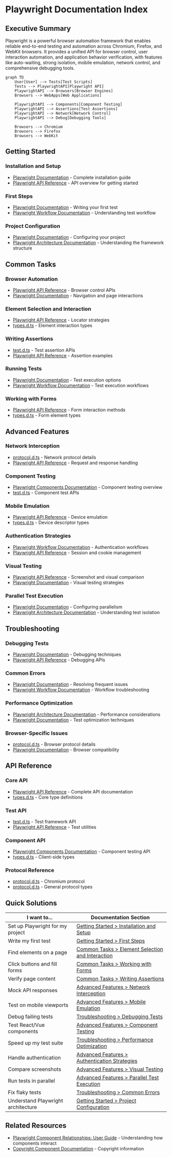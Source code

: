 # Playwright Documentation Index

## Executive Summary

Playwright is a powerful browser automation framework that enables reliable end-to-end testing and automation across Chromium, Firefox, and WebKit browsers. It provides a unified API for browser control, user interaction automation, and application behavior verification, with features like auto-waiting, strong isolation, mobile emulation, network control, and comprehensive debugging tools.

```mermaid
graph TD
    User[User] --> Tests[Test Scripts]
    Tests --> PlaywrightAPI[Playwright API]
    PlaywrightAPI --> Browsers[Browser Engines]
    Browsers --> WebApps[Web Applications]
    
    PlaywrightAPI --> Components[Component Testing]
    PlaywrightAPI --> Assertions[Test Assertions]
    PlaywrightAPI --> Network[Network Control]
    PlaywrightAPI --> Debug[Debugging Tools]
    
    Browsers --> Chromium
    Browsers --> Firefox
    Browsers --> WebKit
```

## Getting Started

### Installation and Setup
- [Playwright Documentation](index.md) - Complete installation guide
- [Playwright API Reference](api/index.md) - API overview for getting started

### First Steps
- [Playwright Documentation](index.md) - Writing your first test
- [Playwright Workflow Documentation](workflows/index.md) - Understanding test workflow

### Project Configuration
- [Playwright Documentation](index.md) - Configuring your project
- [Playwright Architecture Documentation](architecture.md) - Understanding the framework structure

## Common Tasks

### Browser Automation
- [Playwright API Reference](api/index.md) - Browser control APIs
- [Playwright Documentation](index.md) - Navigation and page interactions

### Element Selection and Interaction
- [Playwright API Reference](api/index.md) - Locator strategies
- [types.d.ts](components/cGFja2FnZXMvcGxheXdyaWdodC1jb3JlL3R5cGVzL3R5cGVzLmQudHM_.md) - Element interaction types

### Writing Assertions
- [test.d.ts](components/cGFja2FnZXMvcGxheXdyaWdodC90eXBlcy90ZXN0LmQudHM_.md) - Test assertion APIs
- [Playwright API Reference](api/index.md) - Assertion examples

### Running Tests
- [Playwright Documentation](index.md) - Test execution options
- [Playwright Workflow Documentation](workflows/index.md) - Test execution workflows

### Working with Forms
- [Playwright API Reference](api/index.md) - Form interaction methods
- [types.d.ts](components/cGFja2FnZXMvcGxheXdyaWdodC1jbGllbnQvdHlwZXMvdHlwZXMuZC50cw__.md) - Form element types

## Advanced Features

### Network Interception
- [protocol.d.ts](components/cGFja2FnZXMvcGxheXdyaWdodC1jb3JlL3NyYy9zZXJ2ZXIvY2hyb21pdW0vcHJvdG9jb2wuZC50cw__.md) - Network protocol details
- [Playwright API Reference](api/index.md) - Request and response handling

### Component Testing
- [Playwright Components Documentation](components/index.md) - Component testing overview
- [test.d.ts](components/cGFja2FnZXMvcGxheXdyaWdodC90eXBlcy90ZXN0LmQudHM_.md) - Component test APIs

### Mobile Emulation
- [Playwright API Reference](api/index.md) - Device emulation
- [types.d.ts](components/cGFja2FnZXMvcGxheXdyaWdodC1jb3JlL3R5cGVzL3R5cGVzLmQudHM_.md) - Device descriptor types

### Authentication Strategies
- [Playwright Workflow Documentation](workflows/index.md) - Authentication workflows
- [Playwright API Reference](api/index.md) - Session and cookie management

### Visual Testing
- [Playwright API Reference](api/index.md) - Screenshot and visual comparison
- [Playwright Documentation](index.md) - Visual testing strategies

### Parallel Test Execution
- [Playwright Documentation](index.md) - Configuring parallelism
- [Playwright Architecture Documentation](architecture.md) - Understanding test isolation

## Troubleshooting

### Debugging Tests
- [Playwright Documentation](index.md) - Debugging techniques
- [Playwright API Reference](api/index.md) - Debugging APIs

### Common Errors
- [Playwright Documentation](index.md) - Resolving frequent issues
- [Playwright Workflow Documentation](workflows/index.md) - Workflow troubleshooting

### Performance Optimization
- [Playwright Architecture Documentation](architecture.md) - Performance considerations
- [Playwright Documentation](index.md) - Test optimization techniques

### Browser-Specific Issues
- [protocol.d.ts](components/cGFja2FnZXMvcGxheXdyaWdodC1jb3JlL3R5cGVzL3Byb3RvY29sLmQudHM_.md) - Browser protocol details
- [Playwright Documentation](index.md) - Browser compatibility

## API Reference

### Core API
- [Playwright API Reference](api/index.md) - Complete API documentation
- [types.d.ts](components/cGFja2FnZXMvcGxheXdyaWdodC1jb3JlL3R5cGVzL3R5cGVzLmQudHM_.md) - Core type definitions

### Test API
- [test.d.ts](components/cGFja2FnZXMvcGxheXdyaWdodC90eXBlcy90ZXN0LmQudHM_.md) - Test framework API
- [Playwright API Reference](api/index.md) - Test utilities

### Component API
- [Playwright Components Documentation](components/index.md) - Component testing API
- [types.d.ts](components/cGFja2FnZXMvcGxheXdyaWdodC1jbGllbnQvdHlwZXMvdHlwZXMuZC50cw__.md) - Client-side types

### Protocol Reference
- [protocol.d.ts](components/cGFja2FnZXMvcGxheXdyaWdodC1jb3JlL3NyYy9zZXJ2ZXIvY2hyb21pdW0vcHJvdG9jb2wuZC50cw__.md) - Chromium protocol
- [protocol.d.ts](components/cGFja2FnZXMvcGxheXdyaWdodC1jb3JlL3R5cGVzL3Byb3RvY29sLmQudHM_.md) - General protocol types

## Quick Solutions

| I want to... | Documentation Section |
|--------------|----------------------|
| Set up Playwright for my project | [Getting Started > Installation and Setup](#installation-and-setup) |
| Write my first test | [Getting Started > First Steps](#first-steps) |
| Find elements on a page | [Common Tasks > Element Selection and Interaction](#element-selection-and-interaction) |
| Click buttons and fill forms | [Common Tasks > Working with Forms](#working-with-forms) |
| Verify page content | [Common Tasks > Writing Assertions](#writing-assertions) |
| Mock API responses | [Advanced Features > Network Interception](#network-interception) |
| Test on mobile viewports | [Advanced Features > Mobile Emulation](#mobile-emulation) |
| Debug failing tests | [Troubleshooting > Debugging Tests](#debugging-tests) |
| Test React/Vue components | [Advanced Features > Component Testing](#component-testing) |
| Speed up my test suite | [Troubleshooting > Performance Optimization](#performance-optimization) |
| Handle authentication | [Advanced Features > Authentication Strategies](#authentication-strategies) |
| Compare screenshots | [Advanced Features > Visual Testing](#visual-testing) |
| Run tests in parallel | [Advanced Features > Parallel Test Execution](#parallel-test-execution) |
| Fix flaky tests | [Troubleshooting > Common Errors](#common-errors) |
| Understand Playwright architecture | [Getting Started > Project Configuration](#project-configuration) |

## Related Resources

- [Playwright Component Relationships: User Guide](relationships.md) - Understanding how components interact
- [Copyright Component Documentation](components/copyright.md) - Copyright information